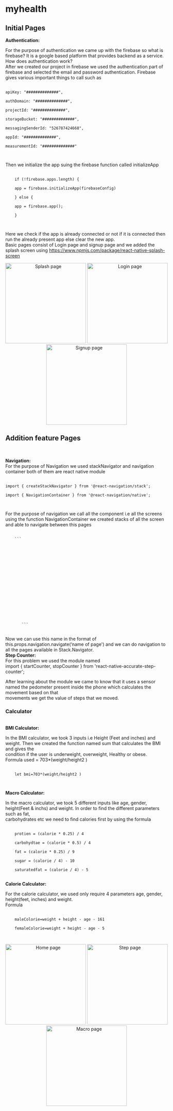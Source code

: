 # myhealth
<h2>Initial Pages</h2>
<p><b>Authentication:</b><br>
 
For the purpose of authentication we came up with the firebase so what is firebase? It is a google based platform that provides backend as a service.</br>
How does authentication work?</br>
After we created our project in firebase we used the authentication part of firebase and selected the email and password authentication. Firebase gives various important things to call such as </br>
<pre>
    <code>
apiKey: "##############",</br>
authDomain: "##############",</br>
projectId: "##############",</br>
storageBucket: "##############",</br>
messagingSenderId: "526787424668",</br>
appId: "##############",</br>
measurementId: "##############"</br>
    </code>
</pre>


Then we initialize the app suing the firebase function called initializeApp</br>
<pre>
    <code>
    if (!firebase.apps.length) {</br>
    app = firebase.initializeApp(firebaseConfig)</br>
    } else {</br>
    app = firebase.app();</br>
    }</br>
    </code>
</pre>


Here we check if the app is already connected or not if it is connected then run the already present app else clear the new app.</br>
Basic pages consist of Login page and signup page and we added the splash screen using https://www.npmjs.com/package/react-native-splash-screen </br>
</p>
<p align='center'>
   <img src="splash.png" width="250" title="Splash page">
  <img src="Login.png" width="250" title="Login page">
  <img src="signup.png" width="250" title="Signup page">
  
 
</p>
<h2>Addition feature Pages</h2></br>
<p>
<b>Navigation:</b><br>
For the purpose of Navigation we used stackNavigator and navigation container both of them are react native module <br>
<pre>
    <code>
import { createStackNavigator } from '@react-navigation/stack';<br>
import { NavigationContainer } from '@react-navigation/native';<br>
    </code>
</pre>


For the purpose of navigation we call all the component i.e all the screens using the function NavigationContainer we created stacks of all the screen  and able to navigate between this pages<br>
<pre>
    <code>
    ```
      <NavigationContainer>
       <Stack.Navigator initialRouteName="Login" screenOptions={{headerShown:false}}>
         <Stack.Screen name="Login" component={Login} />
         <Stack.Screen name="Signup" component={Signup} />
         <Stack.Screen name="Home" component={Home}/>
         <Stack.Screen name="Clan" component={Clan}/>
         <Stack.Screen name="Calc" component={Calc}/>
         <Stack.Screen name="Friend" component={Friend}/>
         <Stack.Screen name="Chart" component={Charts}/>
         <Stack.Screen name="Step" component={Steps}/>
         <Stack.Screen name="Accomplishment" component={Accomplishment}/>
         <Stack.Screen name="Bmi" component={Bmi}/>
         <Stack.Screen name="Macro" component={Macro}/>
         <Stack.Screen name="Calorie" component={Calorie}/>
         <Stack.Screen name="Bmiout" component={Bmiout}/>
         <Stack.Screen name="Macout" component={Macout}/>
         <Stack.Screen name="Calout" component={Calout}/>
       </Stack.Navigator>
       </NavigationContainer>```
    </code>
</pre>


Now we can use this name in the format of this.props.navigation.navigate(‘name of page') and we can do navigation to all the pages available in Stack.Navigator.<br>
<b>Step Counter:</b><br>
For this problem we used the module named <br>
import { startCounter, stopCounter } from 'react-native-accurate-step-counter';<br>

After learning about the module we came to know that it uses a sensor named the pedometer present inside the phone which calculates the movement based on that <br>movements we get the value of steps that we moved.<br>
<h3>Calculator</h3></br>
<b>BMI Calculator:</b><br>

In the BMI calculator, we took 3 inputs i.e Height (Feet and inches) and weight. Then we created the function named sum that calculates the BMI and gives the</br> condition if the user is underweight, overweight, Healthy or obese.</br>
Formula used = 703*(weight/height2 )</br>
<pre>
    <code>
    let bmi=703*(weight/height2 )</br>
    </code>
</pre>

<b>Macro Calculator:</b><br>

In the macro calculator, we took 5 different inputs like age, gender, height(Feet & inchs) and  weight. In order to find the different parameters such as fat,</br> carbohydrates etc we need to find calories first by using the formula</br>
<pre>
    <code>
    protien = (calorie * 0.25) / 4 </br>
    carbohydtae = (calorie * 0.5) / 4 </br>
    fat = (calorie * 0.25) / 9 </br>
    sugar = (calorie / 4) - 10 </br>
    saturatedfat = (calorie / 4) - 5 
    </code>
</pre>
<b>Calorie Calculator:</b><br>

For the calorie calculator, we used only require 4 parameters age, gender, height(feet, inches) and weight.</br>
Formula</br>
<pre>
    <code>
    maleColorie=weight + height - age - 161<br>
    femaleColorie=weight + height - age - 5<br>
    </code>
</pre>

</p>
<p align='center'>
  <img src="home.png" width="250" title="Home page">
  <img src="steps.png" width="250" title="Step page">
  <img src="macro.png" width="250" title="Macro page">
 
</p>
